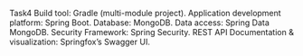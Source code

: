 Task4 
Build tool: Gradle (multi-module project).
Application development platform: Spring Boot.
Database: MongoDB.
Data access: Spring Data MongoDB.
Security Framework: Spring Security.
REST API Documentation & visualization: Springfox’s Swagger UI.